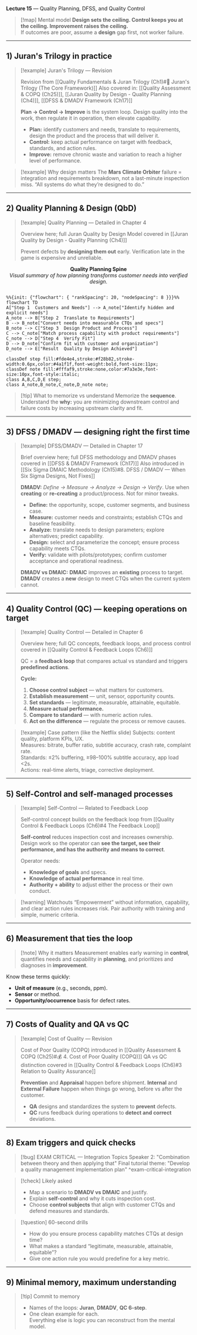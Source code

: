 **Lecture 15** — Quality Planning, DFSS, and Quality Control

> [!map] Mental model
> **Design sets the ceiling. Control keeps you at the ceiling. Improvement raises the ceiling.**  
> If outcomes are poor, assume a **design** gap first, not worker failure.

---

## 1) Juran's Trilogy in practice

> [!example] Juran's Trilogy — Revision
>
> Revision from [[Quality Fundamentals & Juran Trilogy (Ch1)#🔺 Juran's Trilogy (The Core Framework)]]
> Also covered in: [[Quality Assessment & COPQ (Ch25)]], [[Juran Quality by Design - Quality Planning (Ch4)]], [[DFSS & DMADV Framework (Ch17)]]
>
> **Plan → Control → Improve** is the system loop. Design quality into the work, then regulate it in operation, then elevate capability.
>
> - **Plan:** identify customers and needs, translate to requirements, design the product and the process that will deliver it.
> - **Control:** keep actual performance on target with feedback, standards, and action rules.
> - **Improve:** remove chronic waste and variation to reach a higher level of performance.

> [!example] Why design matters
> The **Mars Climate Orbiter** failure = integration and requirements breakdown, not a last-minute inspection miss. “All systems do what they’re designed to do.”

---

## 2) Quality Planning & Design (QbD)

> [!example] Quality Planning — Detailed in Chapter 4
>
> Overview here; full Juran Quality by Design Model covered in [[Juran Quality by Design - Quality Planning (Ch4)]]
>
> Prevent defects by **designing them out** early. Verification late in the game is expensive and unreliable.

<p align="center">
  <strong>Quality Planning Spine</strong><br>
  <em>Visual summary of how planning transforms customer needs into verified design.</em>
</p>


```mermaid

%%{init: {"flowchart": { "rankSpacing": 20, "nodeSpacing": 8 }}}%%
flowchart TD
A["Step 1  Customers and Needs"] --> A_note["Identify hidden and explicit needs"]
A_note --> B["Step 2  Translate to Requirements"]
B --> B_note["Convert needs into measurable CTQs and specs"]
B_note --> C["Step 3  Design Product and Process"]
C --> C_note["Match process capability with product requirements"]
C_note --> D["Step 4  Verify Fit"]
D --> D_note["Confirm fit with customer and organization"]
D_note --> E["Result  Quality by Design Achieved"]

classDef step fill:#fde4e4,stroke:#f28b82,stroke-width:0.6px,color:#4a1f1f,font-weight:bold,font-size:11px;
classDef note fill:#fffaf9,stroke:none,color:#7a3e3e,font-size:10px,font-style:italic;
class A,B,C,D,E step;
class A_note,B_note,C_note,D_note note;
```


> [!tip] What to memorize vs understand
> Memorize the **sequence**. Understand the **why:** you are minimizing downstream control and failure costs by increasing upstream clarity and fit.

---

## 3) DFSS / DMADV — designing right the first time

> [!example] DFSS/DMADV — Detailed in Chapter 17
>
> Brief overview here; full DFSS methodology and DMADV phases covered in [[DFSS & DMADV Framework (Ch17)]]
> Also introduced in [[Six Sigma DMAIC Methodology (Ch15)#8. DFSS / DMADV — When Six Sigma Designs, Not Fixes]]
>
> **DMADV:** _Define → Measure → Analyze → Design → Verify_. Use when **creating** or **re-creating** a product/process. Not for minor tweaks.
>
> - **Define:** the opportunity, scope, customer segments, and business case.
> - **Measure:** customer needs and constraints; establish CTQs and baseline feasibility.
> - **Analyze:** translate needs to design parameters; explore alternatives; predict capability.
> - **Design:** select and parameterize the concept; ensure process capability meets CTQs.
> - **Verify:** validate with pilots/prototypes; confirm customer acceptance and operational readiness.
>
> **DMADV vs DMAIC:**
> **DMAIC** improves an **existing** process to target.
> **DMADV** creates a **new** design to meet CTQs when the current system cannot.

---

## 4) Quality Control (QC) — keeping operations on target

> [!example] Quality Control — Detailed in Chapter 6
>
> Overview here; full QC concepts, feedback loops, and process control covered in [[Quality Control & Feedback Loops (Ch6)]]
>
> QC = a **feedback loop** that compares actual vs standard and triggers **predefined actions**.
>
> **Cycle:**
> 1. **Choose control subject** — what matters for customers.
> 2. **Establish measurement** — unit, sensor, opportunity counts.
> 3. **Set standards** — legitimate, measurable, attainable, equitable.
> 4. **Measure actual performance.**
> 5. **Compare to standard** — with numeric action rules.
> 6. **Act on the difference** — regulate the process or remove causes.

> [!example] Case pattern (like the Netflix slide)
> Subjects: content quality, platform KPIs, UX.  
> Measures: bitrate, buffer ratio, subtitle accuracy, crash rate, complaint rate.  
> Standards: ≤2% buffering, ≥98–100% subtitle accuracy, app load <2s.  
> Actions: real-time alerts, triage, corrective deployment.

---

## 5) Self-Control and self-managed processes

> [!example] Self-Control — Related to Feedback Loop
>
> Self-control concept builds on the feedback loop from [[Quality Control & Feedback Loops (Ch6)#4 The Feedback Loop]]
>
> **Self-control** reduces inspection cost and increases ownership. Design work so the operator can **see the target, see their performance, and has the authority and means to correct**.
>
> Operator needs:
> - **Knowledge of goals** and specs.
> - **Knowledge of actual performance** in real time.
> - **Authority + ability** to adjust either the process or their own conduct.

> [!warning] Watchouts
> “Empowerment” without information, capability, and clear action rules increases risk. Pair authority with training and simple, numeric criteria.

---

## 6) Measurement that ties the loop
> [!note] Why it matters
> Measurement enables early warning in **control**, quantifies needs and capability in **planning**, and prioritizes and diagnoses in **improvement**.

Know these terms quickly:
- **Unit of measure** (e.g., seconds, ppm).  
- **Sensor** or method.  
- **Opportunity/occurrence** basis for defect rates.

---

## 7) Costs of Quality and QA vs QC

> [!example] Cost of Quality — Revision
>
> Cost of Poor Quality (COPQ) introduced in [[Quality Assessment & COPQ (Ch25)#💰 4. Cost of Poor Quality (COPQ)]]
> QA vs QC distinction covered in [[Quality Control & Feedback Loops (Ch6)#3 Relation to Quality Assurance]]
>
> **Prevention** and **Appraisal** happen before shipment. **Internal** and **External Failure** happen when things go wrong, before vs after the customer.
>
> - **QA** designs and standardizes the system to **prevent** defects.
> - **QC** runs feedback during operations to **detect and correct** deviations.

---

## 8) Exam triggers and quick checks

> [!bug] EXAM CRITICAL — Integration Topics
> Speaker 2: "Combination between theory and then applying that"
> Final tutorial theme: "Develop a quality management implementation plan"
^exam-critical-integration

> [!check] Likely asked
> - Map a scenario to **DMADV vs DMAIC** and justify.
> - Explain **self-control** and why it cuts inspection cost.
> - Choose **control subjects** that align with customer CTQs and defend measures and standards.

> [!question] 60-second drills
> - How do you ensure process capability matches CTQs at design time?  
> - What makes a standard “legitimate, measurable, attainable, equitable”?  
> - Give one action rule you would predefine for a key metric.

---

## 9) Minimal memory, maximum understanding
> [!tip] Commit to memory
> - Names of the loops: **Juran**, **DMADV**, **QC 6-step**.  
> - One clean example for each.  
> Everything else is logic you can reconstruct from the mental model.

